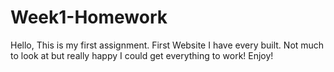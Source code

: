 # Week1-Homework
<P>Hello, This is my first assignment. First Website I have every built. Not much to look at but really happy I could get everything to work! Enjoy!</P>
